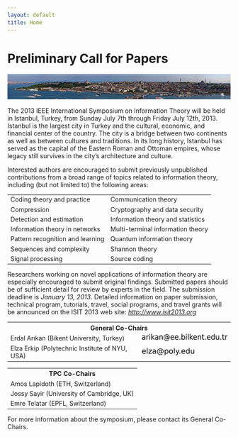 ```yaml
---
layout: default
title: Home
---
```


Preliminary Call for Papers
===========================

<img src="images/istanbul.jpg" width="800" id="galata" />
<!-- Creative Commons License: http://en.wikipedia.org/wiki/File:Golden_Horn_Panorama_Istanbul.jpg-->


The 2013 IEEE International Symposium on Information Theory will be
held in Istanbul, Turkey, from Sunday July 7th through Friday July
12th, 2013.  Istanbul is the largest city in Turkey and the cultural,
economic, and financial center of the country.  The city is a bridge
between two continents as well as between cultures and traditions. In
its long history, Istanbul has served as the capital of the Eastern
Roman and Ottoman empires, whose legacy still survives in the city’s
architecture and culture.

Interested authors are encouraged to submit previously unpublished
contributions from a broad range of topics related to information
theory, including (but not limited to) the following areas:

<table id="subjects">
          <tr><td>Coding theory and practice</td><td>Communication theory</td></tr>
          <tr><td>Compression</td><td>Cryptography and data security</td></tr>
          <tr><td>Detection and estimation</td><td>Information theory and statistics</td></tr>
          <tr><td>Information theory in networks</td><td>Multi-terminal information theory</td></tr>
          <tr><td>Pattern recognition and learning</td><td>Quantum information theory</td></tr>
          <tr><td>Sequences and complexity</td><td>Shannon theory</td></tr>
          <tr><td>Signal processing</td><td>Source coding</td></tr>
</table>

Researchers working on novel applications of information theory are
especially encouraged to submit original findings.  Submitted papers
should be of sufficient detail for review by experts in the field. The
submission deadline is *January 13, 2013*. Detailed information
on paper submission, technical program, tutorials, travel, social
programs, and travel grants will be announced on the ISIT 2013 web
site: *http://www.isit2013.org*

<table id="cochairs">
  <tr><th colspan="2">General Co-Chairs</th></tr>
  <tr><td>Erdal Arıkan (Bikent University,
      Turkey)</td><td><img src="images/text2954.png" style="margin=0;"
      height="16"/> </td></tr>
  <tr><td>Elza Erkip (Polytechnic Institute of NYU,
      USA) </td><td><img src="images/text2955.png" style="margin=0;"
      height="16"/></td></tr>
</table>

<table id="tpccochairs">
  <tr><th>TPC Co-Chairs</th></tr>
  <tr><td>Amos Lapidoth (ETH, Switzerland)</td></tr>
  <tr><td>Jossy Sayir (University of Cambridge, UK)</td></tr>
  <tr><td>Emre Telatar (EPFL, Switzerland)</td></tr>
</table>


For more information about the symposium, please contact its General Co-Chairs.


